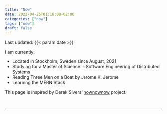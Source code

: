 ```yaml
---
title: "Now"
date: 2022-04-25T01:16:08+02:00
categories: ["now"]
tags: ["now"]
draft: false
---
```


Last updated: {{< param date >}}

I am currently:

- Located in Stockholm, Sweden since August, 2021
- Studying for a Master of Science in Software Engineering of Distributed Systems
- Reading Three Men on a Boat by Jerome K. Jerome
- Learning the MERN Stack

This page is inspired by Derek Sivers' [nownownow](https://nownownow.com/about) project.

<br>

---